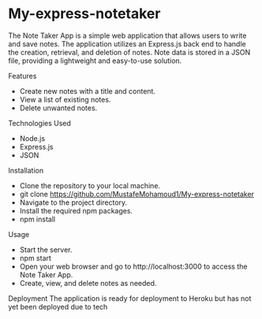 # My-express-notetaker
The Note Taker App is a simple web application that allows users to write and save notes. The application utilizes an Express.js back end to handle the creation, retrieval, and deletion of notes. Note data is stored in a JSON file, providing a lightweight and easy-to-use solution.

Features
- Create new notes with a title and content.
- View a list of existing notes.
- Delete unwanted notes.

Technologies Used
- Node.js
- Express.js
- JSON

Installation
- Clone the repository to your local machine.
- git clone https://github.com/MustafeMohamoud1/My-express-notetaker
- Navigate to the project directory.
- Install the required npm packages.
- npm install

Usage
- Start the server.
- npm start
- Open your web browser and go to http://localhost:3000 to access the Note Taker App.
- Create, view, and delete notes as needed.

Deployment
The application is ready for deployment to Heroku but has not yet been deployed due to tech

